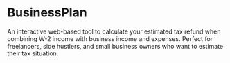# BusinessPlan
An interactive web-based tool to calculate your estimated tax refund when combining W-2 income with business income and expenses. Perfect for freelancers, side hustlers, and small business owners who want to estimate their tax situation.
